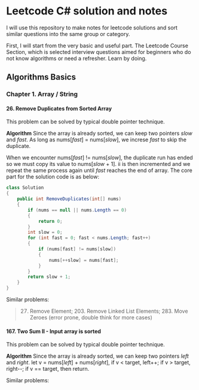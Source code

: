 # Leetcode C# solution and notes

I will use this repository to make notes for leetcode solutions and sort similar questions into the same group or category.

First, I will start from the very basic and useful part. The Leetcode Course Section, which is selected interview questions aimed for beginners who do not know algorithms or need a refresher. Learn by doing.

## Algorithms Basics

### Chapter 1. Array / String

#### 26. Remove Duplicates from Sorted Array

This problem can be solved by typical double pointer technique.

**Algorithm**
Since the array is already sorted, we can keep two pointers *slow* and *fast*. As long as nums[*fast*] = nums[*slow*], we increse *fast* to skip the duplicate.

When we encounter nums[*fast*] != nums[*slow*], the duplicate run has ended so we must copy its value to nums[*slow* + 1]. ii is then incremented and we repeat the same process again until *fast* reaches the end of array.
The core part for the solution code is as below:

```csharp
class Solution
{
    public int RemoveDuplicates(int[] nums)
    {
        if (nums == null || nums.Length == 0)
        {
            return 0;
        }
        int slow = 0;
        for (int fast = 0; fast < nums.Length; fast++)
        {
            if (nums[fast] != nums[slow])
            {
                nums[++slow] = nums[fast];
            }
        }
        return slow + 1;
    }
}
```

Similar problems:
 >27. Remove Element; 203. Remove Linked List Elements; 283. Move Zeroes (error prone, double think for more cases)

 #### 167. Two Sum II - Input array is sorted

This problem can be solved by typical double pointer technique.

**Algorithm**
Since the array is already sorted, we can keep two pointers *left* and *right*. let v = nums[*left*] + nums[*right*], if v < target, left++; if v > target, right--; if v == target, then return.

Similar problems:
